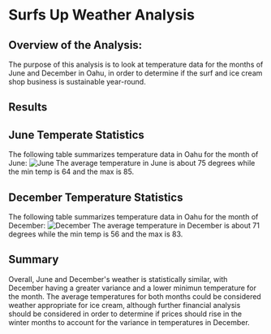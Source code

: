 # Surfs Up Weather Analysis

## Overview of the Analysis:

The purpose of this analysis is to look at temperature data for the months of June and December in Oahu, in order to determine if the surf and ice cream shop business is sustainable year-round.

## Results


## June Temperate Statistics
The following table summarizes temperature data in Oahu for the month of June:
![June](June.png)
The average temperature in June is about 75 degrees while the min temp is 64 and the max is 85.

## December Temperature Statistics
The following table summarizes temperature data in Oahu for the month of December:
![December](December.png)
The average temperature in December is about 71 degrees while the min temp is 56 and the max is 83.

## Summary

Overall, June and December's weather is statistically similar, with December having a greater variance and a lower minimun temperature for the month. The average temperatures for both months could be considered weather appropriate for ice cream, although further financial analysis should be considered in order to determine if prices should rise in the winter months to account for the variance in temperatures in December.
